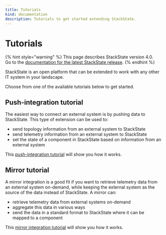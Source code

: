 ```yaml
---
title: Tutorials
kind: documentation
description: Tutorials to get started extending StackState.
---
```


# Tutorials

{% hint style="warning" %}
This page describes StackState version 4.0.  
Go to the [documentation for the latest StackState release](https://docs.stackstate.com/).
{% endhint %}

StackState is an open platform that can be extended to work with any other IT system in your landscape.

Choose from one of the available tutorials below to get started.

## Push-integration tutorial

The easiest way to connect an external system is by pushing data to StackState. This type of extension can be used to:

* send topology information from an external system to StackState
* send telemetry information from an external system to StackState
* set the state of a component in StackState based on information from an external system

This [push-integration tutorial](push_integration_tutorial.md) will show you how it works.

## Mirror tutorial

A mirror integration is a good fit if you want to retrieve telemetry data from an external system on-demand, while keeping the external system as the source of the data instead of StackState. A mirror can:

* retrieve telemetry data from external systems on-demand
* aggregate this data in various ways
* send the data in a standard format to StackState where it can be mapped to a component

This [mirror integration tutorial](mirror_tutorial.md) will show you how it works.

